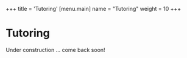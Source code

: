 +++
title = 'Tutoring'
[menu.main]
  name = "Tutoring"
  weight = 10
+++

# Tutoring

Under construction ... come back soon!